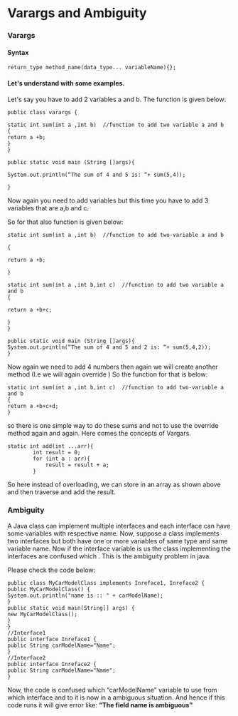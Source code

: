 
# Varargs and Ambiguity

### Varargs





#### Syntax
```
return_type method_name(data_type... variableName){};

```


  
#### Let's understand with some examples.
Let's say you have to add 2 variables a and b.
The function is given below:

```
public class varargs {

static int sum(int a ,int b)  //function to add two variable a and b
{
return a +b;
}
}

public static void main (String []args){

System.out.println(“The sum of 4 and 5 is: “+ sum(5,4));

}

```

Now again you need to add variables but this time you have to add 3 variables that are a,b and c.

So for that also function is given below:
```
static int sum(int a ,int b)  //function to add two-variable a and b

{

return a +b;

}

static int sum(int a ,int b,int c)  //function to add two variable a and b
{

return a +b+c;

}
}

public static void main (String []args){
System.out.println(“The sum of 4 and 5 and 2 is: “+ sum(5,4,2));
}
```

Now again we need to add 4 numbers then again we will create another method (I.e we will again override )
So the function for that is below:

```
static int sum(int a ,int b,int c)  //function to add two-variable a and b
{
return a +b+c+d;
}

```
so there is one simple way to do these sums and not to use the override method again and again.
Here comes the concepts of Vargars.

```
static int add(int ...arr){
        int result = 0;
        for (int a : arr){
            result = result + a;
        }

```        
 So here instead of overloading, we can store in an array as shown above and then traverse and add the result.

  
### Ambiguity

A Java class can implement multiple interfaces and each interface can have some variables with respective name.
Now, suppose a class implements two interfaces but both have one or more variables of same type and same variable name.
Now if the interface variable is us the class implementing the interfaces are confused which . This is the ambiguity problem in java.

Please check the code below:

```
public class MyCarModelClass implements Inreface1, Inreface2 {
public MyCarModelClass() {
System.out.println("name is :: " + carModelName);
}
public static void main(String[] args) {
new MyCarModelClass();
}
}
//Interface1
public interface Inreface1 {
public String carModelName="Name";
}
//Interface2
public interface Inreface2 {
public String carModelName="Name";
}
```

Now, the code is confused which “carModelName” variable to use from which interface and to it is now in a ambiguous situation. And hence if this code runs it will give error like:
**“The field name is ambiguous”**

  
